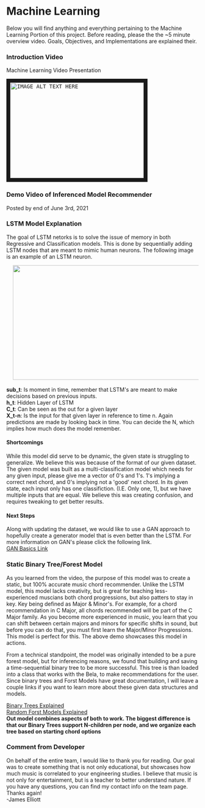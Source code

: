 # Machine Learning

Below you will find anything and everything pertaining to the Machine Learning Portion of this project. Before reading, please the the ~5 minute overview video. Goals, Objectives,
and Implementations are explained their.  


### Introduction Video

Machine Learning Video Presentation  
<pre>
<a href="https://youtu.be/zTTHPHJ2c48" target="_blank"><img src="http://img.youtube.com/vi/zTTHPHJ2c48/0.jpg"
alt="IMAGE ALT TEXT HERE" width="350" height="250" border="10" /></a>
</pre>

### Demo Video of Inferenced Model Recommender

Posted by end of June 3rd, 2021  


### LSTM Model Explanation

The goal of LSTM netorks is to solve the issue of memory in both Regressive and Classification models. This is done by sequentially adding LSTM nodes that are meant to mimic human neurons. The following image is an example of an LSTM neuron.

<pre align="center">
  <img width="800" height="300" src="https://cdn.analyticsvidhya.com/wp-content/uploads/2017/12/10131302/13.png">
</pre>
<strong>sub_t</strong>: Is moment in time, remember that LSTM's are meant to make decisions based on previous inputs.<br>
<strong>h_t</strong>: Hidden Layer of LSTM<br>
<strong>C_t</strong>: Can be seen as the out for a given layer<br>
<strong>X_t-n</strong>: Is the input for that given layer in reference to time n. Again predictions are made by looking back in time. You can decide the N, which implies
 how much does the model  remember.<br>
 
#### Shortcomings
 While this model did serve to be dynamic, the given state is struggling to generalize. We believe this was because of the format of our given dataset. The given model was built as a multi-classification model which needs for any given input, please give me a vector of 0's and 1's. 1's implying a correct next chord, and 0's implying not a 'good' next chord. In its given state, each input only has one classifiction. (I.E. Only one, 1), but we have multiple inputs that are equal. We believe this was creating confusion, and requires tweaking to get better results.
 
#### Next Steps
 Along with updating the dataset, we would like to use a GAN approach to hopefully create a generator model that is even better than the LSTM. For more information on GAN's please click the following link.<br>
<a href="https://wiki.pathmind.com/generative-adversarial-network-gan#:~:text=Generative%20adversarial%20networks%20(GANs)%20are,video%20generation%20and%20voice%20generation.">GAN Basics Link</a>

### Static Binary Tree/Forest Model
As you learned from the video, the purpose of this model was to create a static, but 100% accurate music chord recommender. Unlike the LSTM model, this model lacks creativity, but is great for teaching less-experienced muscians both chord progressions, but also patters to stay in key. Key being defined as Major & Minor's. For example, for a chord recommendation in C Major, all chords recommended will be part of the C Major family. As you become more experienced in music, you learn that you can shift between certain majors and minors for specific shifts in sound, but before you can do that, you must first learn the Major/Minor Progressions. This model is perfect for this. The above demo showcases this model in actions.<br>

From a technical standpoint, the model was originally intended to be a pure forest model, but for inferencing reasons, we found that building and saving a time-sequential binary tree to be more successful. This tree is than loaded into a class that works with the Bela, to make recommendations for the user. Since binary trees and Forst Models have great documentation, I will leave a couple links if you want to learn more about these given data structures and models.<br>


<a href="https://www.baeldung.com/cs/binary-tree-intro">Binary Trees Explained</a><br>
<a href="https://towardsdatascience.com/understanding-random-forest-58381e0602d2">Random Forst Models Explained</a><br>
**Out model combines aspects of both to work. The biggest difference is that our Binary Trees support N-children per node, and we organize each tree based on starting chord options**

### Comment from Developer
On behalf of the entire team, I would like to thank you for reading. Our goal was to create something that is not only educational, but showcases how much music is correlated to your engineering studies. I believe that music is not only for entertainment, but is a teacher to better understand nature. If you have any questions, you can find my contact info on the team page. Thanks again!<br>
-James Elliott
